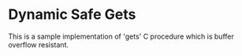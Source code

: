 # Dynamic Safe Gets

This is a sample implementation of 'gets' C procedure which is buffer overflow resistant.
